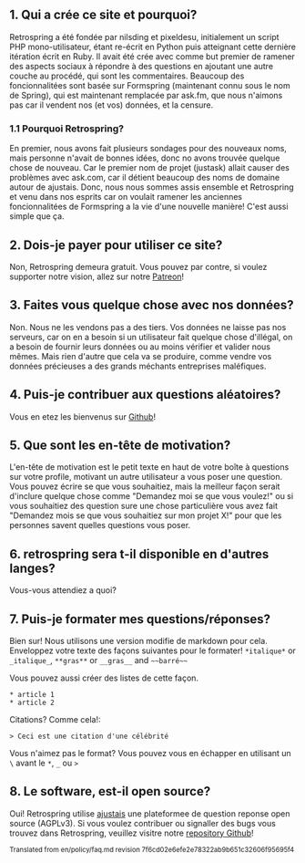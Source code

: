 ## 1. Qui a crée ce site et pourquoi?
Retrospring a été fondée par nilsding et pixeldesu, initialement un script PHP mono-utilisateur, étant re-écrit en Python puis atteignant cette dernière itération écrit en Ruby. Il avait été crée avec comme but premier de ramener des aspects sociaux à répondre à des questions en ajoutant une autre couche au procédé, qui sont les commentaires. Beaucoup des foncionnalitées sont basée sur Formspring (maintenant connu sous le nom de Spring), qui est maintenant remplacée par ask.fm, que nous n'aimons pas car il vendent nos (et vos) données, et la censure.
### 1.1 Pourquoi Retrospring?
En premier, nous avons fait plusieurs sondages pour des nouveaux noms, mais personne n'avait de bonnes idées, donc no avons trouvée quelque chose de nouveau. Car le premier nom de projet (justask) allait causer des problèmes avec ask.com, car il détient beaucoup des noms de domaine autour de ajustais. Donc, nous nous sommes assis ensemble et Retrospring et venu dans nos esprits car on voulait ramener les anciennes foncionnalitées de Formspring a la vie d'une nouvelle manière! C'est aussi simple que ça.
## 2. Dois-je payer pour utiliser ce site?
Non, Retrospring demeura gratuit. Vous pouvez par contre, si voulez supporter notre vision, allez sur notre [Patreon](https://www.patreon.com/retrospring)!
## 3. Faites vous quelque chose avec nos données?
Non. Nous ne les vendons pas a des tiers. Vos données ne laisse pas nos serveurs, car on en a besoin si un utilisateur fait quelque chose d'illégal, on a besoin de fournir leurs données ou au moins vérifier et valider nous mêmes. Mais rien d'autre que cela va se produire, comme vendre vos données précieuses a des
grands méchants entreprises maléfiques.
## 4. Puis-je contribuer aux questions aléatoires?
Vous en etez les bienvenus sur
 [Github](https://github.com/retrospring/questiongenerator)!
## 5. Que sont les **en-tête de motivation**?
L'en-tête de motivation est le petit texte en haut de votre boîte à questions sur votre profile, motivant un autre utilisateur a vous poser une question. Vous pouvez écrire se que vous souhaitiez, mais la meilleur façon serait d'inclure quelque chose comme "Demandez moi se que vous voulez!" ou si vous souhaitiez des question sure une chose particulière vous avez fait "Demandez mois se que vous souhaitiez sur mon projet X!" pour que les personnes savent quelles questions vous poser.
## 6. retrospring sera t-il disponible en d'autres langes?
Vous-vous attendiez a quoi?
## 7. Puis-je formater mes questions/réponses?
Bien sur! Nous utilisons une version modifie de markdown pour cela. Enveloppez votre texte des façons suivantes pour le formater! `*italique*` or `_italique_`, `**gras**` or `__gras__` and `~~barré~~`

Vous pouvez aussi créer des listes de cette façon.

```
* article 1
* article 2
```

Citations? Comme cela!:

```
> Ceci est une citation d'une célébrité
```

Vous n'aimez pas le format? Vous pouvez vous en échapper en utilisant un `\` avant le `*`, `_` ou `>`
## 8. Le software, est-il open source?
Oui! Retrospring utilise [ajustais](https://github.com/nilsding/justask) une plateformee de question reponse open source (AGPLv3). Si vous voulez contribuer ou signaller des bugs vous trouvez dans Retrospring, veuillez visitre notre [repository Github](https://github.com/retrospring/retrospring)!

<sup>
Translated from en/policy/faq.md revision 7f6cd02e6efe2e78322ab9b651c32606f95695f4
</sup>
